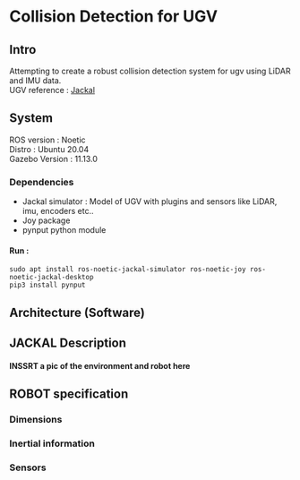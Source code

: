 # Collision Detection for UGV
## Intro 

Attempting to create a robust collision detection system for ugv using LiDAR and IMU data. <br>
UGV reference : [Jackal](https://docs.ros.org/en/noetic/api/jackal_tutorials/html/simulation.html)

## System

ROS version : Noetic <br>
Distro : Ubuntu 20.04 <br>
Gazebo Version : 11.13.0

### Dependencies 

- Jackal simulator : Model of UGV with plugins and sensors like LiDAR, imu, encoders etc..
- Joy package
- pynput python module

#### Run : 
```
sudo apt install ros-noetic-jackal-simulator ros-noetic-joy ros-noetic-jackal-desktop
pip3 install pynput
``` 
## Architecture (Software)


## JACKAL Description

#### INSSRT a pic of the environment and robot here

## ROBOT specification

### Dimensions

### Inertial information

### Sensors


